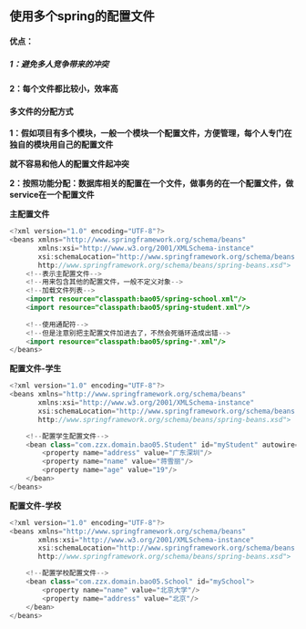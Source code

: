 ## 使用多个spring的配置文件

#### 优点：

##### **1：避免多人竞争带来的冲突**

**2：每个文件都比较小，效率高**



#### 多文件的分配方式

**1：假如项目有多个模块，一般一个模块一个配置文件，方便管理，每个人专门在独自的模块用自己的配置文件**

**就不容易和他人的配置文件起冲突**

**2：按照功能分配：数据库相关的配置在一个文件，做事务的在一个配置文件，做service在一个配置文件**



**主配置文件**

```Java
<?xml version="1.0" encoding="UTF-8"?>
<beans xmlns="http://www.springframework.org/schema/beans"
       xmlns:xsi="http://www.w3.org/2001/XMLSchema-instance"
       xsi:schemaLocation="http://www.springframework.org/schema/beans
       http://www.springframework.org/schema/beans/spring-beans.xsd">
    <!--表示主配置文件-->
    <!--用来包含其他的配置文件，一般不定义对象-->
    <!--加载文件列表-->
    <import resource="classpath:bao05/spring-school.xml"/>
    <import resource="classpath:bao05/spring-student.xml"/>
        
    <!--使用通配符-->
    <!--但是注意别把主配置文件加进去了，不然会死循环造成出错-->
    <import resource="classpath:bao05/spring-*.xml"/>
</beans>
```

**配置文件-学生**

```Java
<?xml version="1.0" encoding="UTF-8"?>
<beans xmlns="http://www.springframework.org/schema/beans"
       xmlns:xsi="http://www.w3.org/2001/XMLSchema-instance"
       xsi:schemaLocation="http://www.springframework.org/schema/beans
       http://www.springframework.org/schema/beans/spring-beans.xsd">

    <!--配置学生配置文件-->
    <bean class="com.zzx.domain.bao05.Student" id="myStudent" autowire="byType">
        <property name="address" value="广东深圳"/>
        <property name="name" value="蒋雪丽"/>
        <property name="age" value="19"/>
    </bean>
</beans>
```

**配置文件-学校**

```Java
<?xml version="1.0" encoding="UTF-8"?>
<beans xmlns="http://www.springframework.org/schema/beans"
       xmlns:xsi="http://www.w3.org/2001/XMLSchema-instance"
       xsi:schemaLocation="http://www.springframework.org/schema/beans
       http://www.springframework.org/schema/beans/spring-beans.xsd">

    <!--配置学校配置文件-->
    <bean class="com.zzx.domain.bao05.School" id="mySchool">
        <property name="name" value="北京大学"/>
        <property name="address" value="北京"/>
    </bean>
</beans>
```